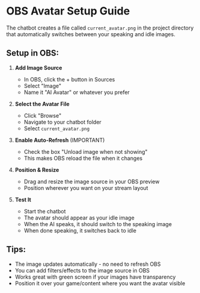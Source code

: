 ﻿# OBS Avatar Setup Guide

The chatbot creates a file called `current_avatar.png` in the project directory that automatically switches between your speaking and idle images.

## Setup in OBS:

1. **Add Image Source**
   - In OBS, click the + button in Sources
   - Select "Image"
   - Name it "AI Avatar" or whatever you prefer

2. **Select the Avatar File**
   - Click "Browse"
   - Navigate to your chatbot folder
   - Select `current_avatar.png`

3. **Enable Auto-Refresh** (IMPORTANT)
   - Check the box "Unload image when not showing"
   - This makes OBS reload the file when it changes

4. **Position & Resize**
   - Drag and resize the image source in your OBS preview
   - Position wherever you want on your stream layout

5. **Test It**
   - Start the chatbot
   - The avatar should appear as your idle image
   - When the AI speaks, it should switch to the speaking image
   - When done speaking, it switches back to idle

## Tips:

- The image updates automatically - no need to refresh OBS
- You can add filters/effects to the image source in OBS
- Works great with green screen if your images have transparency
- Position it over your game/content where you want the avatar visible